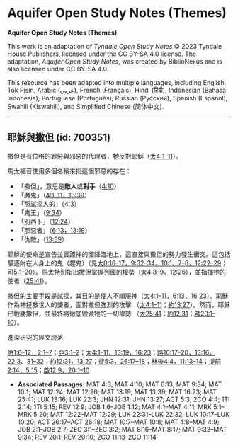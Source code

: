 # Aquifer Open Study Notes (Themes)

**Aquifer Open Study Notes (Themes)**

This work is an adaptation of *Tyndale Open Study Notes* © 2023 Tyndale House Publishers, licensed under the CC BY\-SA 4\.0 license. The adaptation, *Aquifer Open Study Notes*, was created by BiblioNexus and is also licensed under CC BY\-SA 4\.0\.

This resource has been adapted into multiple languages, including English, Tok Pisin, Arabic (عربي), French (Français), Hindi (हिंदी), Indonesian (Bahasa Indonesia), Portuguese (Português), Russian (Русский), Spanish (Español), Swahili (Kiswahili), and Simplified Chinese (简体中文).



--------------------------------

## 耶穌與撒但 (id: 700351)

撒但是有位格的罪惡與邪惡的代理者，牠反對耶穌（[太4:1–11](https://ref.ly/Matt4:1-Matt4:11)）。

馬太福音使用多個名稱來指這個邪惡的存在：

* 「撒但」，意思是**敵人**或**對手**（[4:10](https://ref.ly/Matt4:10)）
* 「魔鬼」（[4:1–11，](https://ref.ly/Matt4:1-Matt4:11)[13:39](https://ref.ly/Matt13:39)）
* 「那試探人的」（[4:3](https://ref.ly/Matt4:3)）
* 「鬼王」（[9:34](https://ref.ly/Matt9:34)）
* 「別西卜」（[12:24](https://ref.ly/Matt12:24)）
* 「那惡者」（[6:13，](https://ref.ly/Matt6:13)[13:19](https://ref.ly/Matt13:19)）
* 「仇敵」（[13:39](https://ref.ly/Matt13:39)）

耶穌的使命是宣告並實踐神的國降臨地上，這直接與撒但的勢力發生衝突。這包括驅逐附在人身上的鬼（趕鬼）（見[太8:16–17，](https://ref.ly/Matt8:16-Matt8:17)[9:32–34，](https://ref.ly/Matt9:32-Matt9:34)[10:1、](https://ref.ly/Matt10:1)[7–8，](https://ref.ly/Matt10:7-Matt10:8)[12:22–29](https://ref.ly/Matt12:22-Matt12:29)；[可5:1–20](https://ref.ly/Mark5:1-Mark5:20)）。馬太特別指出撒但掌握列國的權勢（[太4:8–9，](https://ref.ly/Matt4:8-Matt4:9)[12:26](https://ref.ly/Matt12:26)），並指揮牠的使者（[25:41](https://ref.ly/Matt25:41)）。

撒但的主要手段是試探，其目的是使人不順服神（[太4:1–11，](https://ref.ly/Matt4:1-Matt4:11)[6:13，](https://ref.ly/Matt6:13)[16:23](https://ref.ly/Matt16:23)）。耶穌作為神拯救世人的使者，面對撒但強烈的攻擊 （[太4:1–11](https://ref.ly/Matt4:1-Matt4:11)；[約13:27](https://ref.ly/John13:27)）。然而，耶穌已戰勝撒但，並最終將徹底毀滅牠的一切權勢 （[太25:41](https://ref.ly/Matt25:41)；[約12:31](https://ref.ly/John12:31)；[啟20:1–10](https://ref.ly/Rev20:1-Rev20:10)）。

進深研究的經文段落

[伯1:6–12，](https://ref.ly/Job1:6-Job1:12)[2:1–7](https://ref.ly/Job2:1-Job2:7)；[亞3:1–2](https://ref.ly/Zech3:1-Zech3:2)；[太4:1–11，](https://ref.ly/Matt4:1-Matt4:11)[13:19，](https://ref.ly/Matt13:19)[16:23](https://ref.ly/Matt16:23)；[路10:17–20，](https://ref.ly/Luke10:17-Luke10:20)[13:16，](https://ref.ly/Luke13:16)[22:3](https://ref.ly/Luke22:3)、[31–32](https://ref.ly/Luke22:31-Luke22:32)；[約12:31，](https://ref.ly/John12:31)[13:27](https://ref.ly/John13:27)；[徒5:3，](https://ref.ly/Acts5:3)[26:17–18](https://ref.ly/Acts26:17-Acts26:18)；[林後4:4，](https://ref.ly/2Cor4:4)[11:13–14](https://ref.ly/2Cor11:13-2Cor11:14)；[提前2:14，](https://ref.ly/1Tim2:14)[5:15](https://ref.ly/1Tim5:15)；[啟12:9，](https://ref.ly/Rev12:9)[20:1–10](https://ref.ly/Rev20:1-Rev20:10)

* **Associated Passages:** MAT 4:3; MAT 4:10; MAT 6:13; MAT 9:34; MAT 10:1; MAT 12:24; MAT 12:26; MAT 13:19; MAT 13:39; MAT 16:23; MAT 25:41; LUK 13:16; LUK 22:3; JHN 12:31; JHN 13:27; ACT 5:3; 2CO 4:4; 1TI 2:14; 1TI 5:15; REV 12:9; JOB 1:6–JOB 1:12; MAT 4:1–MAT 4:11; MRK 5:1–MRK 5:20; MAT 12:22–MAT 12:29; LUK 22:31–LUK 22:32; LUK 10:17–LUK 10:20; ACT 26:17–ACT 26:18; MAT 10:7–MAT 10:8; MAT 4:8–MAT 4:9; JOB 2:1–JOB 2:7; ZEC 3:1–ZEC 3:2; MAT 8:16–MAT 8:17; MAT 9:32–MAT 9:34; REV 20:1–REV 20:10; 2CO 11:13–2CO 11:14

